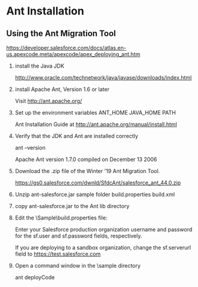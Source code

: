 # Ant Installation

## Using the Ant Migration Tool

https://developer.salesforce.com/docs/atlas.en-us.apexcode.meta/apexcode/apex_deploying_ant.htm

1. install the Java JDK 

   http://www.oracle.com/technetwork/java/javase/downloads/index.html
   
2. install Apache Ant, Version 1.6 or later

   Visit http://ant.apache.org/

3. Set up the environment variables 
   ANT_HOME
   JAVA_HOME
   PATH
   
   Ant Installation Guide at http://ant.apache.org/manual/install.html

4. Verify that the JDK and Ant are installed correctly
   
   ant –version
   
   Apache Ant version 1.7.0 compiled on December 13 2006

5. Download the .zip file of the Winter '19 Ant Migration Tool.

   https://gs0.salesforce.com/dwnld/SfdcAnt/salesforce_ant_44.0.zip

6. Unzip
    ant-salesforce.jar
    sample folder
    build.properties 
    build.xml

7. copy ant-salesforce.jar to the Ant lib directory

8. Edit the \Sample\build.properties file:

   Enter your Salesforce production organization username and password for the sf.user and sf.password fields, respectively.
   
   If you are deploying to a sandbox organization, change the sf.serverurl field to https://test.salesforce.com
   
9. Open a command window in the \sample directory
   
   ant deployCode
   
   
